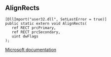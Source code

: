## AlignRects

```
[DllImport("user32.dll", SetLastError = true)]
public static extern void AlignRects(
   ref RECT prcPrimary,
   ref RECT prcSecondary,
   uint dwFlags
);
```

[Microsoft documentation](https://docs.microsoft.com/en-us/windows/win32/api/winuser/nf-winuser-alignrects)
